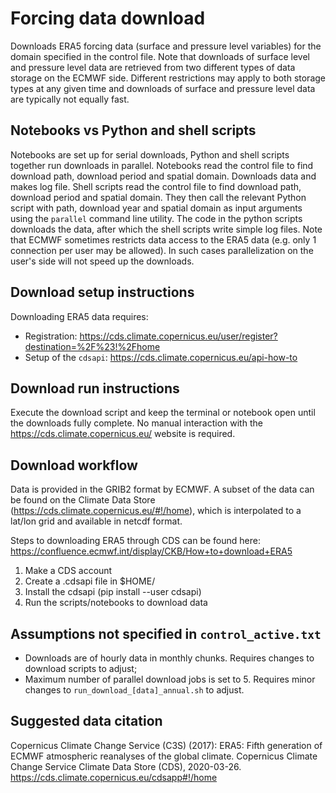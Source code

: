 # Forcing data download
Downloads ERA5 forcing data (surface and pressure level variables) for the domain specified in the control file. Note that downloads of surface level and pressure level data are retrieved from two different types of data storage on the ECMWF side. Different restrictions may apply to both storage types at any given time and downloads of surface and pressure level data are typically not equally fast. 


## Notebooks vs Python and shell scripts
Notebooks are set up for serial downloads, Python and shell scripts together run downloads in parallel. Notebooks read the control file to find download path, download period and spatial domain. Downloads data and makes log file. Shell scripts read the control file to find download path, download period and spatial domain. They then call the relevant Python script with path, download year and spatial domain as input arguments using the `parallel` command line utility. The code in the python scripts downloads the data, after which the shell scripts write simple log files. Note that ECMWF sometimes restricts data access to the ERA5 data (e.g. only 1 connection per user may be allowed). In such cases parallelization on the user's side will not speed up the downloads.


## Download setup instructions
Downloading ERA5 data requires:
- Registration: https://cds.climate.copernicus.eu/user/register?destination=%2F%23!%2Fhome
- Setup of the `cdsapi`: https://cds.climate.copernicus.eu/api-how-to


## Download run instructions
Execute the download script and keep the terminal or notebook open until the downloads fully complete. No manual interaction with the https://cds.climate.copernicus.eu/ website is required.


## Download workflow
Data is provided in the GRIB2 format by ECMWF. A subset of the data can be found on the Climate Data Store (https://cds.climate.copernicus.eu/#!/home), which is interpolated to a lat/lon grid and available in netcdf format.

Steps to downloading ERA5 through CDS can be found here: https://confluence.ecmwf.int/display/CKB/How+to+download+ERA5
1. Make a CDS account
2. Create a .cdsapi file in $HOME/
3. Install the cdsapi (pip install --user cdsapi)
4. Run the scripts/notebooks to download data


## Assumptions not specified in `control_active.txt`
- Downloads are of hourly data in monthly chunks. Requires changes to download scripts to adjust;
- Maximum number of parallel download jobs is set to 5. Requires minor changes to `run_download_[data]_annual.sh` to adjust.


## Suggested data citation
Copernicus Climate Change Service (C3S) (2017): ERA5: Fifth generation of ECMWF atmospheric reanalyses of the global climate. Copernicus Climate Change Service Climate Data Store (CDS), 2020-03-26. https://cds.climate.copernicus.eu/cdsapp#!/home